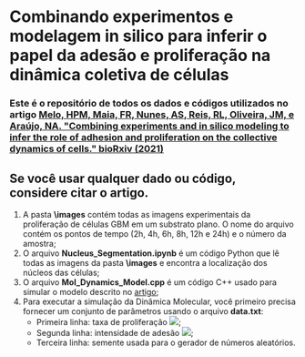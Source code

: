 # Combinando experimentos e modelagem in silico para inferir o papel da adesão e proliferação na dinâmica coletiva de células


### Este é o repositório de todos os dados e códigos utilizados no artigo [Melo, HPM, Maia, FR, Nunes, AS, Reis, RL, Oliveira, JM, e Araújo, NA. "Combining experiments and in silico modeling to infer the role of adhesion and proliferation on the collective dynamics of cells." bioRxiv (2021)](https://www.biorxiv.org/content/10.1101/2021.03.29.437400v1.abstract)

## Se você usar qualquer dado ou código, considere citar o artigo.

1. A pasta **\images** contém todas as imagens experimentais da proliferação de células GBM em um substrato plano. O nome do arquivo contém os pontos de tempo (2h, 4h, 6h, 8h, 12h e 24h) e o número da amostra;
1. O arquivo **Nucleus_Segmentation.ipynb** é um código Python que lê todas as imagens da pasta **\images** e encontra a localização dos núcleos das células;
2. O arquivo **Mol_Dynamics_Model.cpp** é um código C++ usado para simular o modelo descrito no [artigo](https://www.biorxiv.org/content/10.1101/2021.03.29.437400v1.abstract);
3. Para executar a simulação da Dinâmica Molecular, você primeiro precisa fornecer um conjunto de parâmetros usando o arquivo **data.txt**:
    - Primeira linha: taxa de proliferação <img src = "https://render.githubusercontent.com/render/math?math=\lambda">;
    - Segunda linha: intensidade de adesão <img src = "https://render.githubusercontent.com/render/math?math=\tau">;
    - Terceira linha: semente usada para o gerador de números aleatórios.
